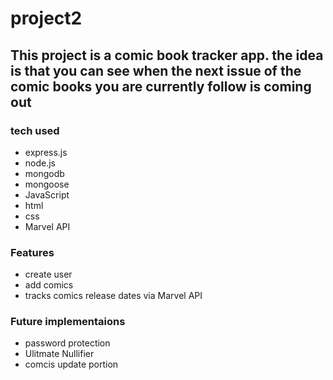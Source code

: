 # project2

## This project is a comic book tracker app. the idea is that you can see when the next issue of the comic books you are currently follow is coming out

### tech used
- express.js
- node.js
- mongodb
- mongoose
- JavaScript
- html
- css 
- Marvel API 

### Features
- create user
- add comics 
- tracks comics release dates via Marvel API

### Future implementaions 
- password protection
- Ulitmate Nullifier
- comcis update portion
